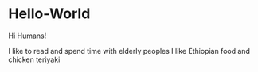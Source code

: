 # Hello-World

Hi Humans!

I like to read and spend time with elderly peoples
I like Ethiopian food and chicken teriyaki

